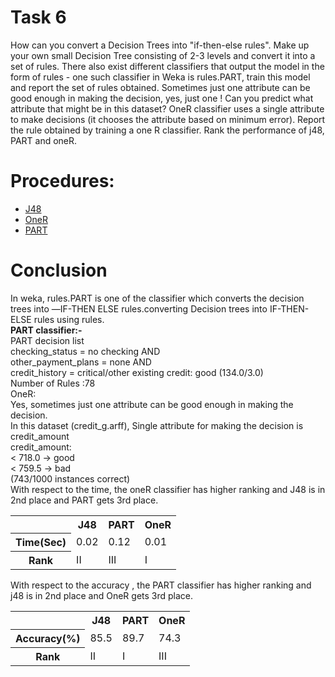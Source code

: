 # Task 6
How can you convert a Decision Trees into "if-then-else rules". Make up your own small Decision 
Tree consisting of 2-3 levels and convert it into a set of rules. There also exist different classifiers 
that output the model in the form of rules - one such classifier in Weka is rules.PART, train this model 
and report the set of rules obtained. Sometimes just one attribute can be good enough in making the 
decision, yes, just one ! Can you predict what attribute that might be in this dataset? OneR classifier 
uses a single attribute to make decisions (it chooses the attribute based on minimum error). Report the 
rule obtained by training a one R classifier. Rank the performance of j48, PART and oneR.
# Procedures:
- [J48](https://github.com/prabhasg03/Task-Codes/tree/Data-Warehousing-and-Data-Mining/DWDM/Task%206/J48)
- [OneR](https://github.com/prabhasg03/Task-Codes/tree/Data-Warehousing-and-Data-Mining/DWDM/Task%206/OneR)
- [PART](https://github.com/prabhasg03/Task-Codes/tree/Data-Warehousing-and-Data-Mining/DWDM/Task%206/PART)
# Conclusion
In weka, rules.PART is one of the classifier which converts the decision trees into ―IF-THEN ELSE rules.converting Decision trees into IF-THEN-ELSE rules using rules.<br>
<b>PART classifier:-</b><br>
PART decision list<br>
checking_status = no checking AND<br> 
other_payment_plans = none AND <br>
credit_history = critical/other existing credit: good (134.0/3.0)<br> 
Number of Rules :78<br>
OneR:<br>
Yes, sometimes just one attribute can be good enough in making the decision.<br>
In this dataset (credit_g.arff), Single attribute for making the decision is credit_amount<br>
credit_amount:<br>
< 718.0 -> good <br>
< 759.5 -> bad <br>
(743/1000 instances correct)<br>
With respect to the time, the oneR classifier has higher ranking and J48 is in 2nd place and PART gets 3rd place.<br>
<table cellspacing='2' cellpadding='2'>
  <tr>
    <th></th>
    <th>J48</th>
    <th>PART</th>
    <th>OneR</th>
  </tr>
  <tr>
    <th>Time(Sec)</th>
    <td>0.02</td>
    <td>0.12</td>
    <td>0.01</td>
  </tr>
  <tr>
    <th>Rank</th>
    <td>II</td>
    <td>III</td>
    <td>I</td>
  </tr>
</table>
With respect to the accuracy , the PART classifier has higher ranking and j48 is in 2nd place and OneR gets 3rd place. 
<table>
  <tr>
    <th></th>
    <th>J48</th>
    <th>PART</th>
    <th>OneR</th>
  </tr>
  <tr>
    <th>Accuracy(%)</th>
    <td>85.5</td>
    <td>89.7</td>
    <td>74.3</td>
  </tr>
  <tr>
    <th>Rank</th>
    <td>II</td>
    <td>I</td>
    <td>III</td>
  </tr>
</table>
